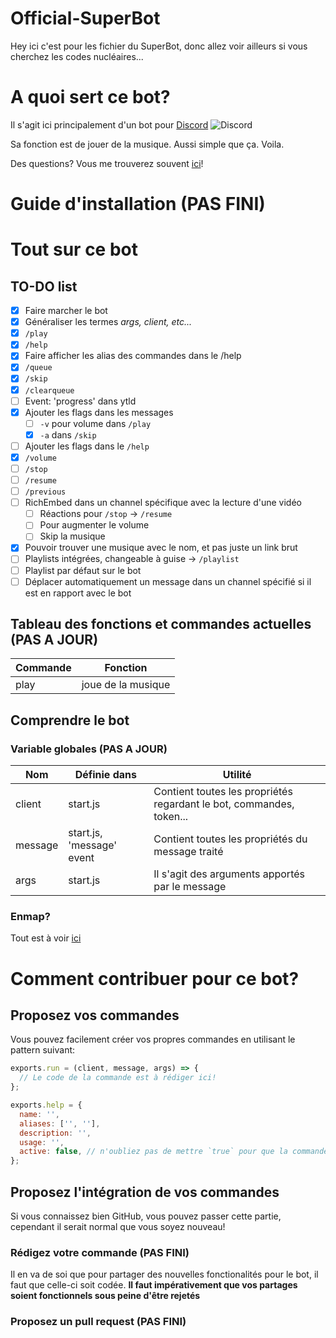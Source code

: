 # Official-SuperBot
Hey ici c'est pour les fichier du SuperBot, donc allez voir ailleurs si vous cherchez les codes nucléaires...

# A quoi sert ce bot?
Il s'agit ici principalement d'un bot pour [Discord](https://discordapp.com) ![Discord](https://goo.gl/2xXR9v)

Sa fonction est de jouer de la musique. Aussi simple que ça. Voila.

Des questions? Vous me trouverez souvent [ici](https://discord.gg/3W6eFsE)!

# Guide d'installation **(PAS FINI)**


# Tout sur ce bot
## TO-DO list
- [x] Faire marcher le bot
- [x] Généraliser les termes *args, client, etc...*
- [x] `/play`
- [x] `/help`
- [x] Faire afficher les alias des commandes dans le /help
- [x] `/queue`
- [x] `/skip`
- [x] `/clearqueue`
- [ ] Event: 'progress' dans ytld
- [x] Ajouter les flags dans les messages
  * [ ] `-v` pour volume dans `/play`
  * [x] `-a` dans `/skip`
- [ ] Ajouter les flags dans le `/help`
- [x] `/volume`
- [ ] `/stop`
- [ ] `/resume`
- [ ] `/previous`
- [ ] RichEmbed dans un channel spécifique avec la lecture d'une vidéo
  * [ ] Réactions pour `/stop` → `/resume`
  * [ ] Pour augmenter le volume
  * [ ] Skip la musique
- [x] Pouvoir trouver une musique avec le nom, et pas juste un link brut
- [ ] Playlists intégrées, changeable à guise → `/playlist`
- [ ] Playlist par défaut sur le bot
- [ ] Déplacer automatiquement un message dans un channel spécifié si il est en rapport avec le bot

## Tableau des fonctions et commandes actuelles **(PAS A JOUR)**
Commande | Fonction
------------ | -------------
play | joue de la musique

## Comprendre le bot
### Variable globales **(PAS A JOUR)**
Nom | Définie dans | Utilité
------------- | ------------- | -------------
client | start.js | Contient toutes les propriétés regardant le bot, commandes, token...
message | start.js, 'message' event | Contient toutes les propriétés du message traité
args | start.js | Il s'agit des arguments apportés par le message

### Enmap?
Tout est à voir [ici](https://github.com/eslachance/enmap)

# Comment contribuer pour ce bot?
## Proposez vos commandes
Vous pouvez facilement créer vos propres commandes en utilisant le pattern suivant:

```js
exports.run = (client, message, args) => {
  // Le code de la commande est à rédiger ici!
};

exports.help = {
  name: '',
  aliases: ['', ''],
  description: '',
  usage: '',
  active: false, // n'oubliez pas de mettre `true` pour que la commande soit prise en compte
};
```

## Proposez l'intégration de vos commandes
Si vous connaissez bien GitHub, vous pouvez passer cette partie, cependant il serait normal que vous soyez nouveau!

### Rédigez votre commande **(PAS FINI)**
Il en va de soi que pour partager des nouvelles fonctionalités pour le bot, il faut que celle-ci soit codée.
**Il faut impérativement que vos partages soient fonctionnels sous peine d'être rejetés**

### Proposez un pull request **(PAS FINI)**
